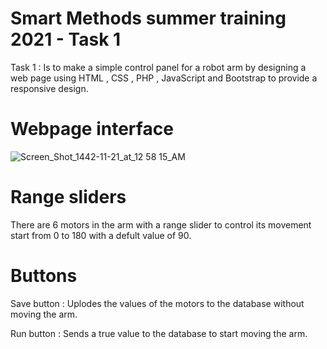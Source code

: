 # Smart Methods summer training 2021 - Task 1


Task 1 : Is to make a simple control panel for a robot arm by designing a web page using HTML , CSS , PHP , JavaScript and Bootstrap to provide a responsive design.

# Webpage interface
![Screen_Shot_1442-11-21_at_12 58 15_AM](https://user-images.githubusercontent.com/79165973/124037740-b2d79b00-da08-11eb-9baf-3952c2013c1b.png)

# Range sliders 

There are 6 motors in the arm with a range slider to control its movement start from 0 to 180 with a defult value of 90.

# Buttons

Save button : Uplodes the values of the motors to the database without moving the arm.

Run button : Sends a true value to the database to start moving the arm.

